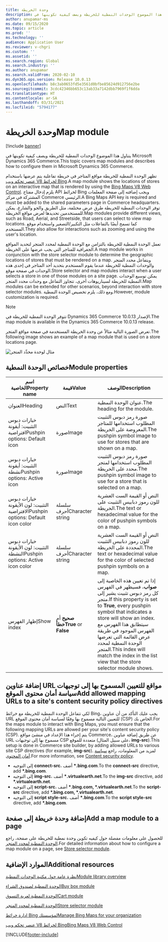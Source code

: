 ```yaml
---
title: وحدة الخريطة
description: يتناول هذا الموضوع الوحدات النمطية للخريطة ويصف كيفية تكوينها في Microsoft Dynamics 365 Commerce.
author: anupamar-ms
ms.date: 09/15/2020
ms.topic: article
ms.prod: ''
ms.technology: ''
audience: Application User
ms.reviewer: v-chgri
ms.custom: ''
ms.assetid: ''
ms.search.region: Global
ms.search.industry: ''
ms.author: anupamar
ms.search.validFrom: 2020-02-10
ms.dyn365.ops.version: Release 10.0.13
ms.openlocfilehash: b8c3ab0653fd5e3561d0bfbe85624d912756e2be
ms.sourcegitcommit: 3cdc42346bb653c13ab33a7142dbb7969f1f6dda
ms.translationtype: HT
ms.contentlocale: ar-SA
ms.lasthandoff: 03/31/2021
ms.locfileid: "5794177"
---
```

# <a name="map-module"></a><span data-ttu-id="75960-103">وحدة الخريطة</span><span class="sxs-lookup"><span data-stu-id="75960-103">Map module</span></span>

[!include [banner](includes/banner.md)]


<span data-ttu-id="75960-104">يتناول هذا الموضوع الوحدات النمطية للخريطة ويصف كيفية تكوينها في Microsoft Dynamics 365 Commerce.</span><span class="sxs-lookup"><span data-stu-id="75960-104">This topic covers map modules and describes how to configure them in Microsoft Dynamics 365 Commerce.</span></span>

<span data-ttu-id="75960-105">تظهر الوحدة النمطية للخريطة مواقع المتاجر في خريطة تفاعلية يتم عرضها باستخدام [عنصر تحكم ويب V8 لخرائط Bing](https://docs.microsoft.com/bingmaps/v8-web-control/).</span><span class="sxs-lookup"><span data-stu-id="75960-105">A map module shows the locations of stores on an interactive map that is rendered by using the [Bing Maps V8 Web Control](https://docs.microsoft.com/bingmaps/v8-web-control/).</span></span> <span data-ttu-id="75960-106">يلزم إدخال مفتاح API لخرائط Bing ويجب إضافته إلى صفحة المعلمات المشتركة في مركز Commerce الرئيسي.‬</span><span class="sxs-lookup"><span data-stu-id="75960-106">A Bing Maps API key is required and must be added to the shared parameters page in Commerce headquarters.</span></span> <span data-ttu-id="75960-107">توفر الوحدات النمطية للخريطة طرق عرض مختلفة، مثل الطريق والجو والشارع، يمكن للمستخدمين تحديدها لعرض مواقع الخريطة.</span><span class="sxs-lookup"><span data-stu-id="75960-107">Map modules provide different views, such as Road, Aerial, and Streetside, that users can select to view map locations.</span></span> <span data-ttu-id="75960-108">كما تسمح أيضًا بالتفاعلات مثل التكبير/التصغير واستخدام موقع المستخدم.</span><span class="sxs-lookup"><span data-stu-id="75960-108">They also allow for interactions such as zooming and using the user's location.</span></span>

<span data-ttu-id="75960-109">تعمل الوحدة النمطية للخريطة بالتزامن مع الوحدة النمطية لمحدد المتجر لتحديد المواقع الجغرافية للمتاجر التي يجب عرضها على الخريطة.</span><span class="sxs-lookup"><span data-stu-id="75960-109">A map module works in conjunction with the store selector module to determine the geographic locations of stores that must be rendered on a map.</span></span> <span data-ttu-id="75960-110">ويتفاعل محدد المتجر والوحدات النمطية للخريطة عندما يقوم المستخدم بتحديد أحد المتاجر في إحدى هذه الوحدات في صفحة موقع.</span><span class="sxs-lookup"><span data-stu-id="75960-110">Store selector and map modules interact when a user selects a store in one of those modules on a site page.</span></span> <span data-ttu-id="75960-111">يمكن توسيع الوحدات النمطية للخريطة لسيناريوهات أخرى، تتجاوز التفاعل مع وحدات محدد المتجر.</span><span class="sxs-lookup"><span data-stu-id="75960-111">Map modules can be extended for other scenarios, beyond interaction with store selector modules.</span></span> <span data-ttu-id="75960-112">ومع ذلك، يلزم تخصيص الوحدة النمطية.</span><span class="sxs-lookup"><span data-stu-id="75960-112">However, module customization is required.</span></span>

> [!NOTE]
> <span data-ttu-id="75960-113">تتوفر الوحدة النمطية للخريطة في Dynamics 365 Commerce الإصدار 10.0.13.</span><span class="sxs-lookup"><span data-stu-id="75960-113">The map module is available in the Dynamics 365 Commerce 10.0.13 release.</span></span>

<span data-ttu-id="75960-114">تعرض الصورة التالية مثالاً عن وحدة الخريطة المستخدمة في صفحة مواقع المتجر.</span><span class="sxs-lookup"><span data-stu-id="75960-114">The following image shows an example of a map module that is used on a store locations page.</span></span>

![مثال لوحدة محدِّد المتجر](./media/ecommerce-Storelocator.PNG)

## <a name="module-properties"></a><span data-ttu-id="75960-116">خصائص الوحدة النمطية</span><span class="sxs-lookup"><span data-stu-id="75960-116">Module properties</span></span>

| <span data-ttu-id="75960-117">اسم الخاصية</span><span class="sxs-lookup"><span data-stu-id="75960-117">Property name</span></span>             | <span data-ttu-id="75960-118">قيمة</span><span class="sxs-lookup"><span data-stu-id="75960-118">Value</span></span>                 | <span data-ttu-id="75960-119">‏‏الوصف</span><span class="sxs-lookup"><span data-stu-id="75960-119">Description</span></span> |
|---------------------------|-----------------------|-------------|
| <span data-ttu-id="75960-120">العنوان</span><span class="sxs-lookup"><span data-stu-id="75960-120">Heading</span></span> | <span data-ttu-id="75960-121">النص</span><span class="sxs-lookup"><span data-stu-id="75960-121">Text</span></span> | <span data-ttu-id="75960-122">عنوان الوحدة النمطية.</span><span class="sxs-lookup"><span data-stu-id="75960-122">The heading for the module.</span></span> |
| <span data-ttu-id="75960-123">خيارات دبوس التثبيت: أيقونة افتراضية</span><span class="sxs-lookup"><span data-stu-id="75960-123">Pushpin options: Default icon</span></span> | <span data-ttu-id="75960-124">صورة</span><span class="sxs-lookup"><span data-stu-id="75960-124">Image</span></span> | <span data-ttu-id="75960-125">صورة رمز دبوس التثبيت المطلوب استخدامها للمتاجر المعروضة على الخريطة.</span><span class="sxs-lookup"><span data-stu-id="75960-125">The pushpin symbol image to use for stores that are shown on a map.</span></span> |
| <span data-ttu-id="75960-126">خيارات دبوس التثبيت: أيقونة نشطة</span><span class="sxs-lookup"><span data-stu-id="75960-126">Pushpin options: Active icon</span></span> | <span data-ttu-id="75960-127">صورة</span><span class="sxs-lookup"><span data-stu-id="75960-127">Image</span></span> | <span data-ttu-id="75960-128">صورة رمز دبوس التثبيت المطلوب استخدامها لمتجر محدد على الخريطة.</span><span class="sxs-lookup"><span data-stu-id="75960-128">The pushpin symbol image to use for a store that is selected on a map.</span></span> |
| <span data-ttu-id="75960-129">خيارات دبوس التثبيت: لون الأيقونة الافتراضية</span><span class="sxs-lookup"><span data-stu-id="75960-129">Pushpin options: Default icon color</span></span> | <span data-ttu-id="75960-130">سلسلة أحرف</span><span class="sxs-lookup"><span data-stu-id="75960-130">Character string</span></span> | <span data-ttu-id="75960-131">النص أو القيمة الست العشرية للون رموز دبابيس التثبيت على الخريطة.</span><span class="sxs-lookup"><span data-stu-id="75960-131">The text or hexadecimal value for the color of pushpin symbols on a map.</span></span> |
| <span data-ttu-id="75960-132">خيارات دبوس التثبيت: لون الأيقونة النشطة</span><span class="sxs-lookup"><span data-stu-id="75960-132">Pushpin options: Active icon color</span></span> | <span data-ttu-id="75960-133">سلسلة أحرف</span><span class="sxs-lookup"><span data-stu-id="75960-133">Character string</span></span> | <span data-ttu-id="75960-134">النص أو القيمة الست العشرية للون رموز دبابيس التثبيت المحددة على الخريطة.</span><span class="sxs-lookup"><span data-stu-id="75960-134">The text or hexadecimal value for the color of selected pushpin symbols on a map.</span></span> |
| <span data-ttu-id="75960-135">إظهار الفهرس</span><span class="sxs-lookup"><span data-stu-id="75960-135">Show index</span></span> | <span data-ttu-id="75960-136">**صحيح** أم **خطأ**</span><span class="sxs-lookup"><span data-stu-id="75960-136">**True** or **False**</span></span> | <span data-ttu-id="75960-137">إذا تم تعيين هذه الخاصية إلى **صواب**، فسيظهر في الفهرس كل رمز دبوس تثبيت يشير إلى متجر.</span><span class="sxs-lookup"><span data-stu-id="75960-137">If this property is set to **True**, every pushpin symbol that indicates a store will show an index.</span></span> <span data-ttu-id="75960-138">سيتطابق هذا الفهرس مع الفهرس الموجود في طريقة عرض القائمة التي تعرضها الوحدة النمطية لمحدد المتجر.</span><span class="sxs-lookup"><span data-stu-id="75960-138">This index will match the index in the list view that the store selector module shows.</span></span> |

## <a name="add-allowed-mapping-urls-to-a-sites-content-security-policy-directives"></a><span data-ttu-id="75960-139">إضافة عناوين URL مواقع للتعيين المسموح بها إلى توجيهات سياسة أمان محتوى الموقع</span><span class="sxs-lookup"><span data-stu-id="75960-139">Add allowed mapping URLs to a site's content security policy directives</span></span>

<span data-ttu-id="75960-140">لكي تتفاعل الوحدة النمطية للخريطة مع خرائط Bing، يجب عليك التأكد من أن عناوين URL للتعيين التالية مسموح بها وفقًا لسياسة أمان محتوى الموقع (CSP) الخاص بك.‬</span><span class="sxs-lookup"><span data-stu-id="75960-140">For the maps module to interact with Bing Maps, you must ensure that the following mapping URLs are allowed per your site's content security policy (CSP).</span></span> <span data-ttu-id="75960-141">يتم إجراء هذا الإعداد في منشئ مواقع Commerce، عن طريق إضافة عناوين URL مسموح بها إلى توجيهات CSP متعددة للموقع (على سبيل المثال، **img-src**).</span><span class="sxs-lookup"><span data-stu-id="75960-141">This setup is done in Commerce site builder, by adding allowed URLs to various site CSP directives (for example, **img-src**).</span></span> <span data-ttu-id="75960-142">لمزيد من المعلومات، راجع [سياسة أمان المحتوى](manage-csp.md).</span><span class="sxs-lookup"><span data-stu-id="75960-142">For more information, see [Content security policy](manage-csp.md).</span></span> 

- <span data-ttu-id="75960-143">إلى التوجيه **connect-src**، أضف **&#42;.bing.com**.</span><span class="sxs-lookup"><span data-stu-id="75960-143">To the **connect-src** directive, add **&#42;.bing.com**.</span></span>
- <span data-ttu-id="75960-144">إلى التوجيه **img-src**، أضف **&#42;.virtualearth.net**.</span><span class="sxs-lookup"><span data-stu-id="75960-144">To the **img-src** directive, add **&#42;.virtualearth.net**.</span></span>
- <span data-ttu-id="75960-145">إلى التوجيه **script-src**، أضف **&#42;.bing.com, &#42;.virtualearth.net**.</span><span class="sxs-lookup"><span data-stu-id="75960-145">To the **script-src** directive, add **&#42;.bing.com, &#42;.virtualearth.net**.</span></span>
- <span data-ttu-id="75960-146">إلى التوجيه **script style-src**، أضف **&#42;.bing.com**.</span><span class="sxs-lookup"><span data-stu-id="75960-146">To the **script style-src** directive, add **&#42;.bing.com**.</span></span>

## <a name="add-a-map-module-to-a-page"></a><span data-ttu-id="75960-147">إضافة وحدة خريطة إلى صفحة</span><span class="sxs-lookup"><span data-stu-id="75960-147">Add a map module to a page</span></span>

<span data-ttu-id="75960-148">للحصول على معلومات مفصلة حول كيفيه تكوين وحدة نمطية للخريطة على صفحة، راجع [الوحدة النمطية لمحدد المتجر](store-selector.md).</span><span class="sxs-lookup"><span data-stu-id="75960-148">For detailed information about how to configure a map module on a page, see [Store selector module](store-selector.md).</span></span> 
 
## <a name="additional-resources"></a><span data-ttu-id="75960-149">الموارد الإضافية</span><span class="sxs-lookup"><span data-stu-id="75960-149">Additional resources</span></span>

[<span data-ttu-id="75960-150">نظرة عامة حول مكتبة الوحدات النمطية</span><span class="sxs-lookup"><span data-stu-id="75960-150">Module library overview</span></span>](starter-kit-overview.md)

[<span data-ttu-id="75960-151">الوحدة النمطية لصندوق الشراء</span><span class="sxs-lookup"><span data-stu-id="75960-151">Buy box module</span></span>](add-buy-box.md)

[<span data-ttu-id="75960-152">الوحدة النمطية لعربة التسوق</span><span class="sxs-lookup"><span data-stu-id="75960-152">Cart module</span></span>](add-cart-module.md)

[<span data-ttu-id="75960-153">الوحدة النمطية لمحدد المتجر</span><span class="sxs-lookup"><span data-stu-id="75960-153">Store selector module</span></span>](store-selector.md)

[<span data-ttu-id="75960-154">إدارة خرائط Bing لمؤسستك</span><span class="sxs-lookup"><span data-stu-id="75960-154">Manage Bing Maps for your organization</span></span>](./dev-itpro/manage-bing-maps.md)

[<span data-ttu-id="75960-155">عنصر تحكم ويب V8 لخرائط Bing</span><span class="sxs-lookup"><span data-stu-id="75960-155">Bing Maps V8 Web Control</span></span>](https://docs.microsoft.com/bingmaps/v8-web-control/)


[!INCLUDE[footer-include](../includes/footer-banner.md)]